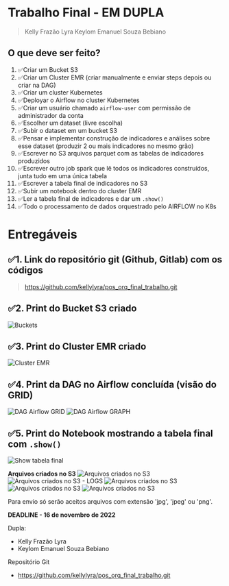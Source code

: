 # Trabalho Final - EM DUPLA

> Kelly Frazão Lyra 
> Keylom Emanuel Souza Bebiano


## O que deve ser feito?

1. ✅Criar um Bucket S3
2. ✅Criar um Cluster EMR (criar manualmente e enviar steps depois ou criar na DAG)
3. ✅Criar um cluster Kubernetes
4. ✅Deployar o Airflow no cluster Kubernetes
5. ✅Criar um usuário chamado `airflow-user` com permissão de administrador da conta
6. ✅Escolher um dataset (livre escolha)
7. ✅Subir o dataset em um bucket S3
8. ✅Pensar e implementar construção de indicadores e análises sobre esse dataset (produzir 2 ou mais indicadores no mesmo grão)
9. ✅Escrever no S3 arquivos parquet com as tabelas de indicadores produzidos
10. ✅Escrever outro job spark que lê todos os indicadores construídos, junta tudo em uma única tabela
11. ✅Escrever a tabela final de indicadores no S3
12. ✅Subir um notebook dentro do cluster EMR
13. ✅Ler a tabela final de indicadores e dar um `.show()`
14. ✅Todo o processamento de dados orquestrado pelo AIRFLOW no K8s

# Entregáveis
## ✅1. Link do repositório git (Github, Gitlab) com os códigos

> https://github.com/kellylyra/pos_orq_final_trabalho.git


## ✅2. Print do Bucket S3 criado
![Buckets](./imagens/2_1_buckets.png "Buckets")

## ✅3. Print do Cluster EMR criado 
![Cluster EMR](./imagens/3_cluster.png "Cluster EMR")

## ✅4. Print da DAG no Airflow concluída (visão do GRID)
![DAG Airflow GRID](./imagens/4_grid.png "DAG Airflow GRID")
![DAG Airflow GRAPH](./imagens/4_grafic.png "DAG Airflow GRAPH")

## ✅5. Print do Notebook mostrando a tabela final com `.show()`
![Show tabela final](./imagens/5_show.png "Show tabela final")

**Arquivos criados no S3**
![Arquivos criados no S3](./imagens/5_saida_parquet.png "Arquivos criados no S3")
![Arquivos criados no S3 - LOGS](./imagens/5_logs.png "Arquivos criados no S3 LOGS")
![Arquivos criados no S3](./imagens/5_saida_parquet_2.png "Arquivos criados no S3")
![Arquivos criados no S3](./imagens/5_saida_parquet_3.png "Arquivos criados no S3")
![Arquivos criados no S3](./imagens/5_saida_parquet_4.png "Arquivos criados no S3")


Para envio só serão aceitos arquivos com extensão 'jpg', 'jpeg' ou 'png'.

**DEADLINE - 16 de novembro de 2022**


Dupla:
- Kelly Frazão Lyra 
- Keylom Emanuel Souza Bebiano

Repositório Git
- https://github.com/kellylyra/pos_orq_final_trabalho.git